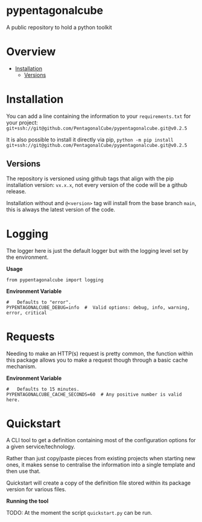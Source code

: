 # pypentagonalcube
A public repository to hold a python toolkit


# Overview

- [Installation](#Installation)
  - [Versions](#Versions)


# Installation

You can add a line containing the information to your `requirements.txt` for your project:
`git+ssh://git@github.com/PentagonalCube/pypentagonalcube.git@v0.2.5`

It is also possible to install it directly via pip, `python -m pip install git+ssh://git@github.com/PentagonalCube/pypentagonalcube.git@v0.2.5`

## Versions

The repository is versioned using github tags that align with the pip installation version: `vx.x.x`, not every version of the code will be a github release.

Installation without and `@<version>` tag will install from the base branch `main`, this is always the latest version of the code.



# Logging

The logger here is just the default logger but with the logging level set by the environment.

**Usage**

```
from pypentagonalcube import logging
```

**Environment Variable**

```
#   Defaults to "error".
PYPENTAGONALCUBE_DEBUG=info  #  Valid options: debug, info, warning, error, critical
```


# Requests

Needing to make an HTTP(s) request is pretty common, the function within this package allows you to make a request though through a basic cache mechanism.


**Environment Variable**

```
#   Defaults to 15 minutes.
PYPENTAGONALCUBE_CACHE_SECONDS=60  # Any positive number is valid here.  
```


# Quickstart

A CLI tool to get a definition containing most of the configuration options for a given service/technology.

Rather than just copy/paste pieces from existing projects when starting new ones, it makes sense to centralise the information into a single template and then use that.

Quickstart will create a copy of the definition file stored within its package version for various files.

**Running the tool**

TODO: At the moment the script `quickstart.py` can be run.
